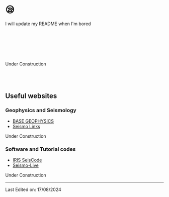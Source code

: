 # 😪
I will update my README when I'm bored


<br/>
<br/>
<br/>
<br/>

##

Under Construction 
<br/>
<br/>
<br/>
<br/>

## Useful websites  
### Geophysics and Seismology
- [BASE GEOPHYSICS](https://www.basegeophysics.com/)  
- [Seismo Links](https://seismo-learn.org/links/)
  
Under Construction 

### Software and Tutorial codes
- [IRIS SeisCode](https://seiscode.iris.washington.edu/)  
- [Seismo-Live](https://krischer.github.io/seismo_live_build/tree/index.html)
  
Under Construction 

---
Last Edited on: 17/08/2024
